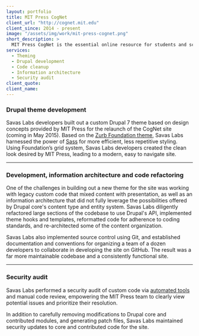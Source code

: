 ```yaml
---
layout: portfolio
title: MIT Press CogNet
client_url: "http://cognet.mit.edu"
client_since: 2014 - present
image: "/assets/img/work/mit-press-cognet.png"
short_description: >
  MIT Press CogNet is the essential online resource for students and scholars in the brain and cognitive sciences. Since its launch in 2000, it quickly became the premiere source for those engaged in highly-cited, cutting-edge research.
services:
  - Theming
  - Drupal development
  - Code cleanup
  - Information architecture
  - Security audit
client_quote:
client_name:
---
```


### Drupal theme development

Savas Labs developers built out a custom Drupal 7 theme based on design concepts provided by MIT Press for the relaunch of the CogNet site (coming in May 2015). Based on the [Zurb Foundation theme](https://www.drupal.org/project/zurb_foundation), Savas Labs harnessed the power of [Sass](http://sass-lang.com/) for more efficient, less repetitive styling. Using Foundation’s grid system, Savas Labs developers created the clean look desired by MIT Press, leading to a modern, easy to navigate site.

---

### Development, information architecture and code refactoring

One of the challenges in building out a new theme for the site was working with legacy custom code that mixed content with presentation, as well as an information architecture that did not fully leverage the possibilities offered by Drupal core's content type and entity system. Savas Labs diligently refactored large sections of the codebase to use Drupal's API, implemented theme hooks and templates, reformatted code for adherence to coding standards, and re-architected some of the content organization.

Savas Labs also implemented source control using Git, and established documentation and conventions for organizing a team of a dozen developers to collaborate in developing the site on GitHub. The result was a far more maintainable codebase and a consistently functional site.

---

### Security audit

Savas Labs performed a security audit of custom code via [automated tools](https://github.com/FloeDesignTechnologies/phpcs-security-audit) and manual code review, empowering the MIT Press team to clearly view potential issues and prioritize their resolution.

In addition to carefully removing modifications to Drupal core and contributed modules, and generating patch files, Savas Labs maintained security updates to core and contributed code for the site.
